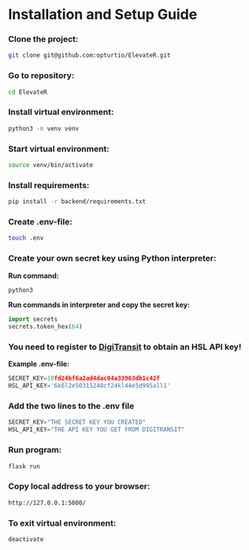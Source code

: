 # Installation and Setup Guide

### Clone the project:
```bash
git clone git@github.com:opturtio/ElevateR.git
```

### Go to repository:
```bash
cd ElevateR
```

### Install virtual environment:
```bash
python3 -m venv venv
```

### Start virtual environment:
```bash
source venv/bin/activate
```

### Install requirements:
```bash
pip install -r backend/requirements.txt
```

### Create .env-file:
```bash
touch .env
```

### Create your own secret key using Python interpreter:
**Run command:**
```bash
python3
```
**Run commands in interpreter and copy the secret key:**
```python
import secrets
secrets.token_hex(64)
```

### **You need to register to [DigiTransit](https://digitransit.fi/en/developers/api-registration/) to obtain an HSL API key!**

**Example .env-file:**
```python
SECRET_KEY=18fd24bf6a2ad4dac04a33963db1c42f
HSL_API_KEY='6k6l2e50315248cf24kl44e5d995all1'
```

### Add the two lines to the .env file
```python
SECRET_KEY="THE SECRET KEY YOU CREATED"
HSL_API_KEY="THE API KEY YOU GET FROM DIGITRANSIT"
```

### Run program:
```bash
flask run
```

### Copy local address to your browser:
```bash
http://127.0.0.1:5000/
```

### To exit virtual environment:
```bash
deactivate
```
